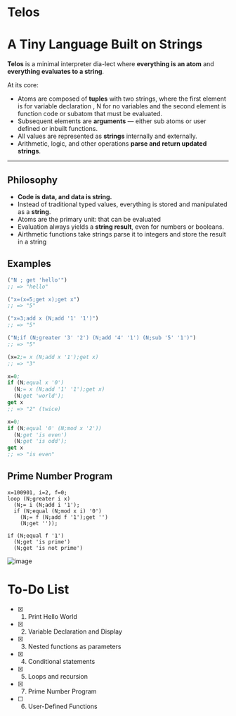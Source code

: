 # Telos
# A Tiny Language Built on Strings

**Telos** is a minimal interpreter dia-lect where **everything is an atom** and **everything evaluates to a string**.

At its core:
- Atoms are composed of **tuples** with two strings, where the first element is for variable declaration , N for no variables
and the second element is function code or subatom that must be evaluated.
- Subsequent elements are **arguments** — either sub atoms or user defined or inbuilt functions.
- All values are represented as **strings** internally and externally.
- Arithmetic, logic, and other operations **parse and return updated strings**.

---

## Philosophy
- **Code is data, and data is string.**
- Instead of traditional typed values, everything is stored and manipulated as a **string**.
- Atoms are the primary unit: that can be evaluated
- Evaluation always yields a **string result**, even for numbers or booleans.
- Airthmetic functions take strings parse it to integers and store the result in a string

## Examples

```lisp
("N ; get 'hello'") 
;; => "hello"

("x=(x=5;get x);get x")
;; => "5"

("x=3;add x (N;add '1' '1')")
;; => "5"

("N;if (N;greater '3' '2') (N;add '4' '1') (N;sub '5' '1')")
;; => "5"

(x=2;= x (N;add x '1');get x)
;; => "3"

x=0;
if (N;equal x '0') 
  (N;= x (N;add '1' '1');get x) 
  (N;get 'world');
get x
;; => "2" (twice)

x=0;
if (N;equal '0' (N;mod x '2')) 
  (N;get 'is even') 
  (N;get 'is odd');
get x
;; => "is even"
```
## Prime Number Program
```
x=100901, i=2, f=0;
loop (N;greater i x) 
  (N;= i (N;add i '1');
  if (N;equal (N;mod x i) '0') 
    (N;= f (N;add f '1');get '') 
    (N;get ''));
    
if (N;equal f '1') 
  (N;get 'is prime') 
  (N;get 'is not prime')
```
![image](https://github.com/user-attachments/assets/1128fbaf-3e7a-41a0-bc35-3d12dbd7d778)

# To-Do List
- [x] 1. Print Hello World
- [x] 2. Variable Declaration and Display
- [x] 3. Nested functions as parameters
- [x] 4. Conditional statements
- [x] 5. Loops and recursion
- [x] 7. Prime Number Program
- [ ] 6. User-Defined Functions


